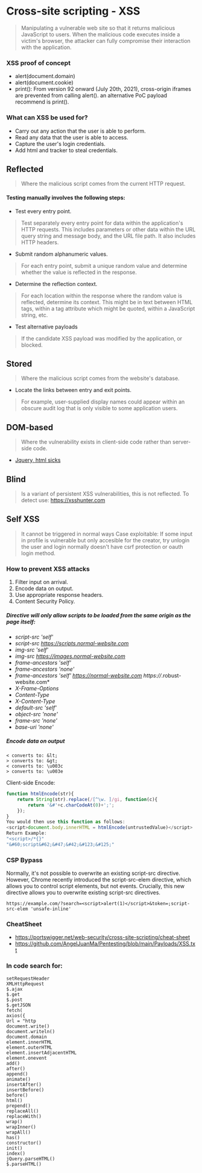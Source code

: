 # Cross-site scripting - XSS
> Manipulating a vulnerable web site so that it returns malicious JavaScript to users. When the malicious code executes inside a victim's browser, the attacker can fully compromise their interaction with the application. 

### XSS proof of concept
* alert(document.domain)
* alert(document.cookie)
* print(): From version 92 onward (July 20th, 2021), cross-origin iframes are prevented from calling alert(). an alternative PoC payload recommend is print().

### What can XSS be used for?
* Carry out any action that the user is able to perform.
* Read any data that the user is able to access. 
* Capture the user's login credentials. 
* Add html and tracker to steal credentials.

## Reflected
> Where the malicious script comes from the current HTTP request. 
#### Testing manually involves the following steps: 
* Test every entry point.
> Test separately every entry point for data within the application's HTTP requests. This includes parameters or other data within the URL query string and message body, and the URL file path. It also includes HTTP headers.
* Submit random alphanumeric values.
> For each entry point, submit a unique random value and determine whether the value is reflected in the response.
* Determine the reflection context.
> For each location within the response where the random value is reflected, determine its context. This might be in text between HTML tags, within a tag attribute which might be quoted, within a JavaScript string, etc. 
* Test alternative payloads
> If the candidate XSS payload was modified by the application, or blocked.
## Stored
> Where the malicious script comes from the website's database.
* Locate the links between entry and exit points.
> For example, user-supplied display names could appear within an obscure audit log that is only visible to some application users. 
## DOM-based
> Where the vulnerability exists in client-side code rather than server-side code.
- [Jquery, html sicks](#in-code-search-for)
## Blind
> Is a variant of persistent XSS vulnerabilities, this is not reflected.
To detect use: https://xsshunter.com

## Self XSS
> It cannot be triggered in normal ways
Case exploitable: If some input in profile is vulnerable but only accesible for the creator, try unlogin the user and login normally doesn't have csrf protection or oauth login method.

### How to prevent XSS attacks
1) Filter input on arrival.
2) Encode data on output.
3) Use appropriate response headers.
4) Content Security Policy.

##### Directive will only allow scripts to be loaded from the same origin as the page itself:
* *script-src 'self'*
* *script-src https://scripts.normal-website.com*
* *img-src 'self'*
* *img-src https://images.normal-website.com*
* *frame-ancestors 'self'*
* *frame-ancestors 'none'*
* *frame-ancestors 'self' https://normal-website.com https://*.robust-website.com*
* *X-Frame-Options*
* *Content-Type*
* *X-Content-Type*
* *default-src 'self'*
* *object-src 'none'* 
* *frame-src 'none'*
* *base-uri 'none'*

##### Encode data on output
```http2
< converts to: &lt;
> converts to: &gt;
< converts to: \u003c
> converts to: \u003e
```
Client-side Encode:
```js
function htmlEncode(str){
    return String(str).replace(/[^\w. ]/gi, function(c){
        return '&#'+c.charCodeAt(0)+';';
    });
}
You would then use this function as follows:
<script>document.body.innerHTML = htmlEncode(untrustedValue)</script>
Return Example:
"<script>/*{}"
"&#60;script&#62;&#47;&#42;&#123;&#125;"
```

### CSP Bypass
Normally, it's not possible to overwrite an existing script-src directive. However, Chrome recently introduced the script-src-elem directive, which allows you to control script elements, but not events. Crucially, this new directive allows you to overwrite existing script-src directives.
```http
https://example.com/?search=<script>alert(1)</script>&token=;script-src-elem 'unsafe-inline'
```

### CheatSheet
* https://portswigger.net/web-security/cross-site-scripting/cheat-sheet
* https://github.com/AngelJuanMa/Pentesting/blob/main/Payloads/XSS.txt

### In code search for:
```http2
setRequestHeader
XMLHttpRequest
$.ajax 
$.get 
$.post 
$.getJSON 
fetch( 
axios({ 
Url = "http
document.write()
document.writeln()
document.domain
element.innerHTML
element.outerHTML
element.insertAdjacentHTML
element.onevent
add()
after()
append()
animate()
insertAfter()
insertBefore()
before()
html()
prepend()
replaceAll()
replaceWith()
wrap()
wrapInner()
wrapAll()
has()
constructor()
init()
index()
jQuery.parseHTML()
$.parseHTML()
```
